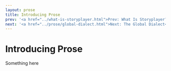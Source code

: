 ```yaml
---
layout: prose
title: Introducing Prose
prev: '<a href="../what-is-storyplayer.html">Prev: What Is Storyplayer?</a>'
next: '<a href="../prose/global-dialect.html">Next: The Global Dialect</a>'
---
```


# Introducing Prose

Something here